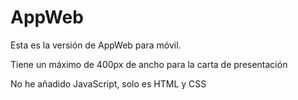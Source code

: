 # AppWeb
Esta es la versión de AppWeb para móvil.

Tiene un máximo de 400px de ancho para la carta de presentación

No he añadido JavaScript, solo es HTML y CSS
